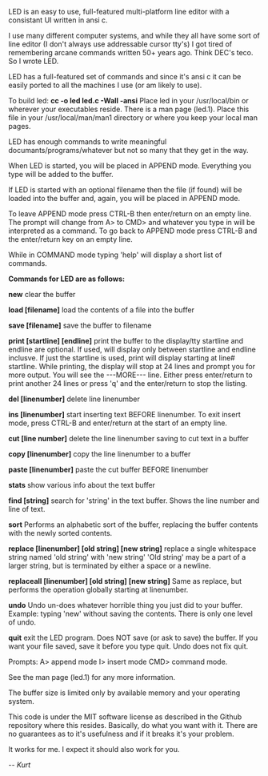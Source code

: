 

LED is an easy to use, full-featured multi-platform line editor with a consistant UI
written in ansi c.

I use many different computer systems, and while they all have some sort of line editor
(I don't always use addressable cursor tty's) I got tired of remembering arcane commands
written 50+ years ago. Think DEC's teco. So I wrote LED.

LED has a full-featured set of commands and since it's ansi c it can be easily
ported to all the machines I use (or am likely to use).

To build led:  **cc -o led led.c -Wall -ansi**
Place led in your /usr/local/bin or wherever your executables reside.
There is a man page (led.1). Place this file in your /usr/local/man/man1 directory or
where you keep your local man pages.

LED has enough commands to write meaningful documants/programs/whatever but not
so many that they get in the way.

When LED is started, you will be placed in APPEND mode. Everything you type will
be added to the buffer.

If LED is started with an optional filename then the file (if found) will be
loaded into the buffer and, again, you will be placed in APPEND mode.

To leave APPEND mode press CTRL-B then enter/return on an empty line.
The prompt will change from A> to CMD> and whatever you type in will be interpreted as
a command. To go back to APPEND mode press CTRL-B and the enter/return key on an
empty line.

While in COMMAND mode typing 'help' will display a short list of commands.

**Commands for LED are as follows:**

**new** 
clear the buffer

**load [filename]**
load the contents of a file into the buffer

**save [filename]**
save the buffer to filename

**print [startline] [endline]**
print the buffer to the display/tty 
startline and endline are optional. If used, will display 
only between startline and endline inclusve.
If just the startline is used, print will display starting at line# startline.
While printing, the display will stop at 24 lines and prompt you for more output.
You will see the ---MORE--- line. Either press enter/return to print another
24 lines or press 'q' and the enter/return to stop the listing.

**del [linenumber]**
delete line linenumber

**ins [linenumber]**
start inserting text BEFORE linenumber.
To exit insert mode, press CTRL-B and enter/return at the start of an empty line.

**cut [line number]**
delete the line linenumber saving to cut text in a buffer

**copy [linenumber]**
copy the line linenumber to a buffer

**paste [linenumber]**
paste the cut buffer BEFORE linenumber

**stats**
show various info about the text buffer

**find [string]**
search for 'string' in the text buffer. Shows the line number and line of text.

**sort**
Performs an alphabetic sort of the buffer, replacing the buffer contents with 
the newly sorted contents.

**replace [linenumber] [old string] [new string]**
replace a single whitespace string named 'old string' with 'new string'
'Old string' may be a part of a larger string, but is terminated by either a space
or a newline.

**replaceall [linenumber] [old string] [new string]**
Same as replace, but performs the operation globally starting at linenumber.

**undo**
Undo un-does whatever horrible thing you just did to your buffer.
Example: typing 'new' without saving the contents.
There is only one level of undo.

**quit**
exit the LED program. Does NOT save (or ask to save) the buffer.
If you want your file saved, save it before you type quit.
Undo does not fix quit.

Prompts:
A>  append mode
I> insert mode
CMD> command mode.

See the man page (led.1) for any more information.

The buffer size is limited only by available memory and your operating system.

This code is under the MIT software license as described in the Github
repository where this resides. Basically, do what you want with it. There are no 
guarantees as to it's usefulness and if it breaks it's your problem.

It works for me. I expect it should also work for you.

-- *Kurt*


